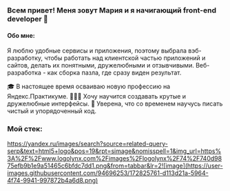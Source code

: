 ### Всем привет! Меня зовут Мария и я начигающий front-end developer 👋

#### Обо мне:
Я люблю удобные сервисы и приложения, поэтому выбрала вэб-разработку, чтобы работать над клиентской частью приложений и сайтов, делать их понятными, дружелюбными и отзывчивыми. Веб-разработка - как сборка пазла, где сразу виден результат.

🎓 В настоящее время осваиваю новую профессию на Яндекс.Практикуме.
👩🏻‍💻 Хочу научится создавать крутые и дружелюбные интерфейсы.
🌱 Уверена, что со временем научусь писать чистый и упорядоченный код.

### Мой стек:
https://yandex.ru/images/search?source=related-query-serp&text=html5+logo&pos=19&rpt=simage&nomisspell=1&img_url=https%3A%2F%2Fwww.logolynx.com%2Fimages%2Flogolynx%2F74%2F740d9875efb9b1e9a51465c6bfdc7dd1.png&from=tabbar&lr=2![image](https://user-images.githubusercontent.com/94696253/172825761-d113d21a-5964-4f74-9941-997872b4a6d8.png)


